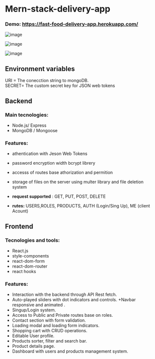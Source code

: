 


# Mern-stack-delivery-app

### Demo: https://fast-food-delivery-app.herokuapp.com/

 ![image](https://drive.google.com/uc?export=view&id=1ZejNCwfLN3uflqsjPZdqFWGXU-S3vboS)
 
 ![image](https://drive.google.com/uc?export=view&id=1deChmB_NGZgpBxa2KCGHLY_ZQD3Kj8NL)
 
  ![image](https://drive.google.com/uc?export=view&id=1Pv2IGiVlcZvALZG9UCecEbUtuZad24r6)
  
## Environment variables
  
URI =  The conecction string to mongoDB.  
SECRET= The custom secret key for JSON web tokens  

## Backend

### Main tecnologies:

+ Node.js/ Express  
+ MongoDB / Mongoose  


### Features:

+ athentication with Jeson Web Tokens  

+ password encryption width bcrypt librery  

+ accesss of routes base athorization and permition  

+ storage of files on the server using multer library and file deletion system  

+ **request supported** : GET, PUT, POST, DELETE  

+ **rutes:** USERS,ROLES, PRODUCTS, AUTH (Login/Sing Up), ME (client Acount)  

## Frontend

### Tecnologies and tools:

+ React.js 
+ style-components
+ react-dom-form
+ react-dom-router
+ react hooks 

### Features:
+ Interaction  with  the backend through API Rest fetch.
+ Auto-played sliders with dot indicators and controls.
+Navbar  responsive and animated .
+ Singup/Login system.
+ Access to Public and Private routes base on roles.
+ Contact section with form validation.
+ Loading modal and loading form indicators.
+ Shopping cart with CRUD operations.
+ Editable User profile. 
+ Products sorter, filter and search bar.
+ Product details page.
+ Dashboard with users and products management system. 

